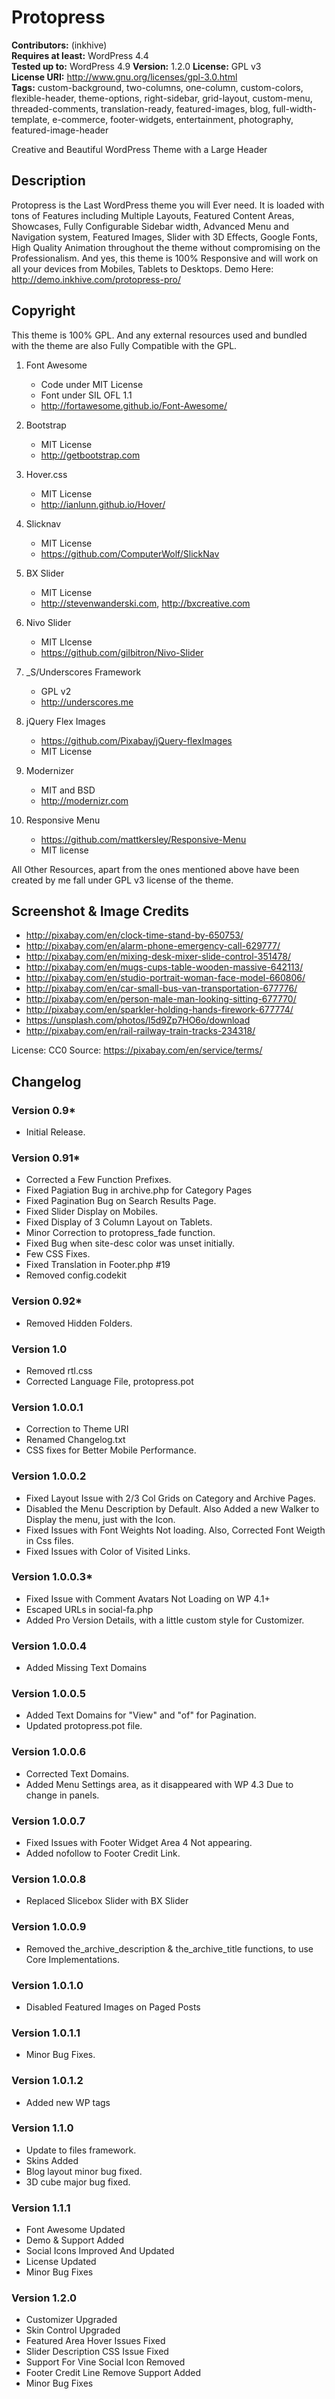 # Protopress

**Contributors:** (inkhive)  
**Requires at least:** WordPress 4.4  
**Tested up to:** WordPress 4.9
**Version:** 1.2.0
**License:** GPL v3  
**License URI:** http://www.gnu.org/licenses/gpl-3.0.html  
**Tags:** custom-background, two-columns, one-column, custom-colors, flexible-header, theme-options, right-sidebar, grid-layout, custom-menu, threaded-comments, translation-ready, featured-images, blog, full-width-template, e-commerce, footer-widgets, entertainment, photography, featured-image-header

Creative and Beautiful WordPress Theme with a Large Header

## Description

Protopress is the Last WordPress theme you will Ever need. It is loaded with tons of Features including Multiple Layouts, Featured Content Areas, Showcases, Fully Configurable Sidebar width, Advanced Menu and Navigation system, Featured Images, Slider with 3D Effects, Google Fonts, High Quality Animation throughout the theme without compromising on the Professionalism. And yes, this theme is 100% Responsive and will work on all your devices from Mobiles, Tablets to Desktops.
Demo Here: http://demo.inkhive.com/protopress-pro/


## Copyright


This theme is 100% GPL. And any external resources used and bundled with the theme are also Fully Compatible with the GPL.

1. Font Awesome
	- Code under MIT License
	- Font under SIL OFL 1.1 
	- http://fortawesome.github.io/Font-Awesome/
	
2. Bootstrap
	- MIT License
	- http://getbootstrap.com
	
3. Hover.css
	- MIT License
	- http://ianlunn.github.io/Hover/
	
4. Slicknav
	- MIT License
	- https://github.com/ComputerWolf/SlickNav

5. BX Slider
	- MIT License
	- http://stevenwanderski.com, http://bxcreative.com			
	
6. Nivo Slider
	- MIT LIcense
	- https://github.com/gilbitron/Nivo-Slider	
	
7. _S/Underscores Framework
	- GPL v2
	- http://underscores.me
	
8. jQuery Flex Images
 	- https://github.com/Pixabay/jQuery-flexImages
 	- MIT License

9. Modernizer 			
	- MIT and BSD
	- http://modernizr.com
	
10. Responsive Menu
	- https://github.com/mattkersley/Responsive-Menu
	- MIT license
	
All Other Resources, apart from the ones mentioned above have been created by me fall under GPL v3 license of the theme.	

## Screenshot & Image Credits

* http://pixabay.com/en/clock-time-stand-by-650753/
* http://pixabay.com/en/alarm-phone-emergency-call-629777/
* http://pixabay.com/en/mixing-desk-mixer-slide-control-351478/
* http://pixabay.com/en/mugs-cups-table-wooden-massive-642113/
* http://pixabay.com/en/studio-portrait-woman-face-model-660806/ 
* http://pixabay.com/en/car-small-bus-van-transportation-677776/
* http://pixabay.com/en/person-male-man-looking-sitting-677770/
* http://pixabay.com/en/sparkler-holding-hands-firework-677774/
* https://unsplash.com/photos/l5d9Zp7HO6o/download
* http://pixabay.com/en/rail-railway-train-tracks-234318/

License: CC0
Source: https://pixabay.com/en/service/terms/	

## Changelog

### Version 0.9*

* Initial Release.
	
###  Version 0.91*

* Corrected a Few Function Prefixes.
* Fixed Pagiation Bug in archive.php for Category Pages
* Fixed Pagination Bug on Search Results Page.
* Fixed Slider Display on Mobiles.
* Fixed Display of 3 Column Layout on Tablets.	
* Minor Correction to protopress_fade function.
* Fixed Bug when site-desc color was unset initially.
* Few CSS Fixes.
* Fixed Translation in Footer.php #19
* Removed config.codekit
	
### Version 0.92*

* Removed Hidden Folders.	
	
### Version 1.0	

* Removed rtl.css
* Corrected Language File, protopress.pot
	
### Version 1.0.0.1

* Correction to Theme URI
* Renamed Changelog.txt
* CSS fixes for Better Mobile Performance.	
	
### Version 1.0.0.2

* Fixed Layout Issue with 2/3 Col Grids on Category and Archive Pages.	
* Disabled the Menu Description by Default. Also Added a new Walker to Display the menu, just with the Icon.
* Fixed Issues with Font Weights Not loading. Also, Corrected Font Weigth in Css files.
* Fixed Issues with Color of Visited Links.
	
### Version 1.0.0.3*

* Fixed Issue with Comment Avatars Not Loading on WP 4.1+
* Escaped URLs in social-fa.php
* Added Pro Version Details, with a little custom style for Customizer.
	
### Version 1.0.0.4

* Added Missing Text Domains
	
### Version 1.0.0.5

* Added Text Domains for "View" and "of" for Pagination.
* Updated protopress.pot file.
	
### Version 1.0.0.6

* Corrected Text Domains.
* Added Menu Settings area, as it disappeared with WP 4.3 Due to change in panels.
	
### Version 1.0.0.7

* Fixed Issues with Footer Widget Area 4 Not appearing.			
* Added nofollow to Footer Credit Link.
	
### Version 1.0.0.8

* Replaced Slicebox Slider with BX Slider
	
### Version 1.0.0.9

* Removed the_archive_description & the_archive_title functions, to use Core Implementations.	
		
### Version 1.0.1.0

* Disabled Featured Images on Paged Posts
	
### Version 1.0.1.1

* Minor Bug Fixes.	
	
### Version 1.0.1.2

* Added new WP tags

### Version 1.1.0

* Update to files framework.
* Skins Added
* Blog layout minor bug fixed.
* 3D cube major bug fixed.

###  Version 1.1.1

* Font Awesome Updated
* Demo & Support Added
* Social Icons Improved And Updated
* License Updated
* Minor Bug Fixes 

### Version 1.2.0

* Customizer Upgraded
* Skin Control Upgraded 
* Featured Area Hover Issues Fixed
* Slider Description CSS Issue Fixed
* Support For Vine Social Icon Removed
* Footer Credit Line Remove Support Added
* Minor Bug Fixes